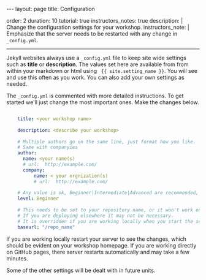 --- <!-- headers don't put anything above this -->
layout: page <!-- this isn't something to change really -->
title: Configuration
<!-- -->
order: 2
duration: 10
tutorial: true <!-- this will go into table to contents if marked as true -->
instructors_notes: true
description: |
  Change the configuration settings for your workshop.
instructors_note: |
  Emphasize that the server needs to be restarted with any change in 
  `_config.yml`.

---

Jekyll websites always use a `_config.yml` file to keep site wide settings such 
as **title** or **description**. The values set here are available from
from within your markdown or html using ` {{ site.setting_name }}`. You
will see and use this often as you work. You can also add your own
settings as needed.

The `_config.yml` is commented with more detailed instructions. To get started
we'll just change the most important ones. Make the changes below.

```yml

    title: <your workshop name>
    
    description: <describe your workshop>
    
    # Multiple authors go on the same line, just format how you like.
    # Same with companyies
    author:
      name: <your name(s)
      # url:  http://example.com/
      company:
          name: < your orgnization(s)
          # url:  http://example.com/
    
    # Any value is ok, Beginner|Intermediate|Advanced are recommended, required 
    level: Beginner
    
    # This needs to be set to your repository name, or it won't work on GitHub.
    # If you are deploying elsewhere it may not be necessary.
    # It is overridden if you are working locally when you start the server
    baseurl: "/repo_name"
```

If you are working locally restart your server to see the changes, which
should be evident on your workshop homepage. If you are working directly 
on GitHub pages, there server restarts automatically and may take a few minutes.

Some of the other settings will be dealt with in future units.
    












